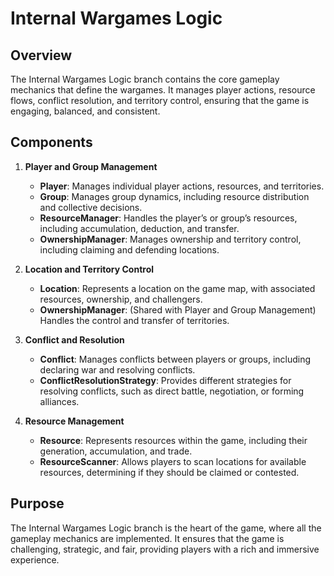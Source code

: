 # Internal Wargames Logic

## Overview

The Internal Wargames Logic branch contains the core gameplay mechanics that define the wargames. It manages player actions, resource flows, conflict resolution, and territory control, ensuring that the game is engaging, balanced, and consistent.

## Components

1. **Player and Group Management**
   - **Player**: Manages individual player actions, resources, and territories.
   - **Group**: Manages group dynamics, including resource distribution and collective decisions.
   - **ResourceManager**: Handles the player’s or group’s resources, including accumulation, deduction, and transfer.
   - **OwnershipManager**: Manages ownership and territory control, including claiming and defending locations.

2. **Location and Territory Control**
   - **Location**: Represents a location on the game map, with associated resources, ownership, and challengers.
   - **OwnershipManager**: (Shared with Player and Group Management) Handles the control and transfer of territories.

3. **Conflict and Resolution**
   - **Conflict**: Manages conflicts between players or groups, including declaring war and resolving conflicts.
   - **ConflictResolutionStrategy**: Provides different strategies for resolving conflicts, such as direct battle, negotiation, or forming alliances.

4. **Resource Management**
   - **Resource**: Represents resources within the game, including their generation, accumulation, and trade.
   - **ResourceScanner**: Allows players to scan locations for available resources, determining if they should be claimed or contested.

## Purpose

The Internal Wargames Logic branch is the heart of the game, where all the gameplay mechanics are implemented. It ensures that the game is challenging, strategic, and fair, providing players with a rich and immersive experience.